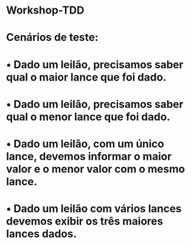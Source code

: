 # Workshop-TDD

# Cenários de teste:
  
# •	Dado um leilão, precisamos saber qual o maior lance que foi dado.
# •	Dado um leilão, precisamos saber qual o menor lance que foi dado.
# •	Dado um leilão, com um único lance, devemos informar o maior valor e o menor valor com o mesmo lance.
# •	Dado um leilão com vários lances devemos exibir os três maiores lances dados.
